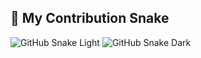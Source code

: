 ## 🐍 My Contribution Snake
![GitHub Snake Light](https://Timo-khan.github.io/Timo-khan/snake.svg#gh-light-mode-only)
![GitHub Snake Dark](https://Timo-khan.github.io/Timo-khan/snake-dark.svg#gh-dark-mode-only)
